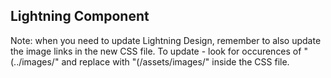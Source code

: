 ## Lightning Component

Note: when you need to update Lightning Design, remember to also update the image links in the new CSS file. To update - look for occurences of "(../images/" and replace with "(/assets/images/" inside the CSS file.
